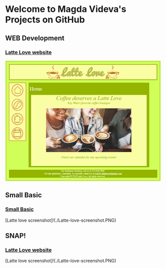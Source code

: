 <h1>Welcome to Magda Videva's Projects on GitHub</h1>

<h2>WEB Development</h2>

<a href="https://mvideva.github.io/latte-love">
  <h3>Latte Love website</h3>
  <img src="images/Latte-love-screenshot.PNG" width="500" alt="Latte Love website screenshot">
</a>

## Small Basic

### [Small Basic](https://mvideva.github.io/latte-love/)
[Latte love screenshot]!(./Latte-love-screenshot.PNG)

## SNAP!

### [Latte Love website](https://mvideva.github.io/latte-love/)
[Latte love screenshot]!(./Latte-love-screenshot.PNG)
